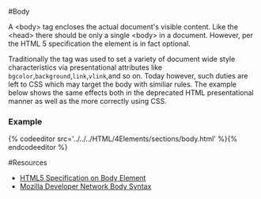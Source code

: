 #Body

A &lt;body> tag encloses the actual document's visible content.  Like the &lt;head&gt; there should be only a single
 &lt;body&gt; in a document.  However, per the HTML 5 specification the element is in fact optional.
 
Traditionally the tag was used to set a variety of document wide style characteristics via presentational attributes 
like `bgcolor`,`background`,`link`,`vlink`,and so on. Today however, such duties are left to CSS which may target the 
body with similiar rules.  The example below shows the same effects both in the deprecated HTML presentational manner 
as well as the more correctly using CSS. 

<section>
  <h3>Example</h3>
  {% codeeditor src='../../../HTML/4Elements/sections/body.html' %}{% endcodeeditor %}
</section>

#Resources

* [HTML5 Specification on Body Element](https://www.w3.org/TR/html51/sections.html#the-body-element)
* [Mozilla Developer Network Body Syntax](https://developer.mozilla.org/en-US/docs/Web/HTML/Element/body)
